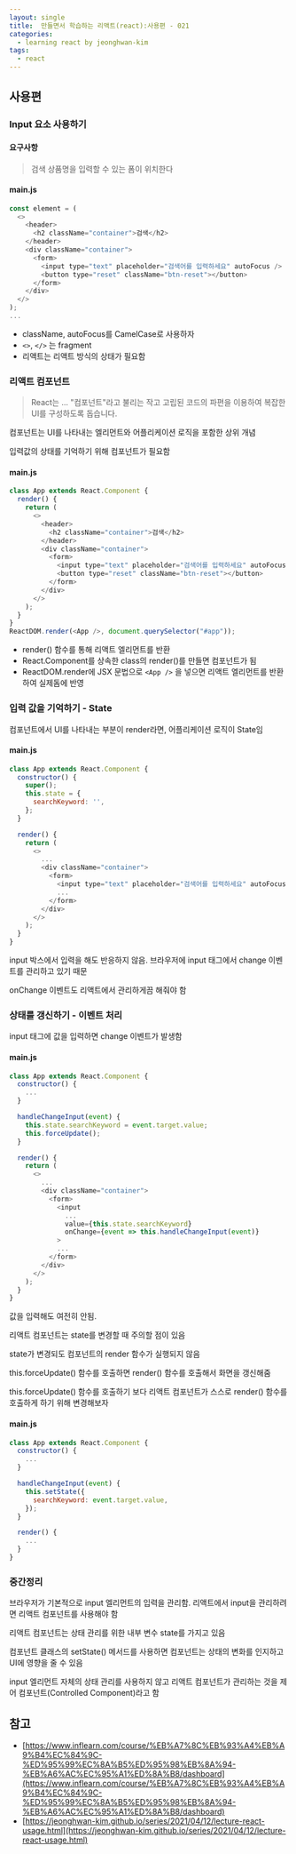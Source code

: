 ```yaml
---
layout: single
title:  만들면서 학습하는 리액트(react):사용편 - 021
categories: 
  - learning react by jeonghwan-kim
tags: 
  - react
---
```


## 사용편

### Input 요소 사용하기

#### 요구사항

> 검색 상품명을 입력할 수 있는 폼이 위치한다

#### main.js

```javascript
const element = (
  <>
    <header>
      <h2 className="container">검색</h2>
    </header>
    <div className="container">
      <form>
        <input type="text" placeholder="검색어를 입력하세요" autoFocus />
        <button type="reset" className="btn-reset"></button>
      </form>
    </div>
  </>
);
...
```

- className, autoFocus를 CamelCase로 사용하자
- `<>`, `</>` 는 fragment
- 리액트는 리액트 방식의 상태가 필요함

### 리액트 컴포넌트

> React는 ... "컴포넌트"라고 불리는 작고 고립된 코드의 파편을 이용하여 복잡한 UI를 구성하도록 돕습니다.

컴포넌트는 UI를 나타내는 엘리먼트와 어플리케이션 로직을 포함한 상위 개념

입력값의 상태를 기억하기 위해 컴포넌트가 필요함

#### main.js

```javascript
class App extends React.Component {
  render() {
    return (
      <>
        <header>
          <h2 className="container">검색</h2>
        </header>
        <div className="container">
          <form>
            <input type="text" placeholder="검색어를 입력하세요" autoFocus />
            <button type="reset" className="btn-reset"></button>
          </form>
        </div>
      </>
    );
  }
}
ReactDOM.render(<App />, document.querySelector("#app"));
```

- render() 함수를 통해 리액트 엘리먼트를 반환
- React.Component를 상속한 class의 render()를 만들면 컴포넌트가 됨
- ReactDOM.render에 JSX 문법으로 `<App />` 을 넣으면 리액트 엘리먼트를 반환하여 실제돔에 반영

### 입력 값을 기억하기 - State

컴포넌트에서 UI를 나타내는 부분이 render라면, 어플리케이션 로직이 State임

#### main.js

```javascript
class App extends React.Component {
  constructor() {
    super();
    this.state = {
      searchKeyword: '',
    };
  }

  render() {
    return (
      <>
        ...
        <div className="container">
          <form>
            <input type="text" placeholder="검색어를 입력하세요" autoFocus value={this.state.searchKeyword}>
            ...
          </form>
        </div>
      </>
    );
  }
}
```

input 박스에서 입력을 해도 반응하지 않음. 브라우저에 input 태그에서 change 이벤트를 관리하고 있기 때문

onChange 이벤트도 리액트에서 관리하게끔 해줘야 함

### 상태를 갱신하기 - 이벤트 처리

input 태그에 값을 입력하면 change 이벤트가 발생함

#### main.js

```javascript
class App extends React.Component {
  constructor() {
    ...
  }

  handleChangeInput(event) {
    this.state.searchKeyword = event.target.value;
    this.forceUpdate();
  }

  render() {
    return (
      <>
        ...
        <div className="container">
          <form>
            <input 
              ...
              value={this.state.searchKeyword}
              onChange={event => this.handleChangeInput(event)}
            >
            ...
          </form>
        </div>
      </>
    );
  }
}
```

값을 입력해도 여전히 안됨.

리액트 컴포넌트는 state를 변경할 때 주의할 점이 있음

state가 변경되도 컴포넌트의 render 함수가 실행되지 않음

this.forceUpdate() 함수를 호출하면 render() 함수를 호출해서 화면을 갱신해줌

this.forceUpdate() 함수를 호출하기 보다 리액트 컴포넌트가 스스로 render() 함수를 호출하게 하기 위해 변경해보자

#### main.js

```javascript
class App extends React.Component {
  constructor() {
    ...
  }

  handleChangeInput(event) {
    this.setState({
      searchKeyword: event.target.value,
    });
  }

  render() {
    ...
  }
}
```

### 중간정리

브라우저가 기본적으로 input 엘리먼트의 입력을 관리함. 리액트에서 input을 관리하려면 리액트 컴포넌트를 사용해야 함

리액트 컴포넌트는 상태 관리를 위한 내부 변수 state를 가지고 있음

컴포넌트 클래스의 setState() 메서드를 사용하면 컴포넌트는 상태의 변화를 인지하고 UI에 영향을 줄 수 있음

input 엘리먼트 자체의 상태 관리를 사용하지 않고 리액트 컴포넌트가 관리하는 것을 제어 컴포넌트(Controlled Component)라고 함

## 참고
- [https://www.inflearn.com/course/%EB%A7%8C%EB%93%A4%EB%A9%B4%EC%84%9C-%ED%95%99%EC%8A%B5%ED%95%98%EB%8A%94-%EB%A6%AC%EC%95%A1%ED%8A%B8/dashboard](https://www.inflearn.com/course/%EB%A7%8C%EB%93%A4%EB%A9%B4%EC%84%9C-%ED%95%99%EC%8A%B5%ED%95%98%EB%8A%94-%EB%A6%AC%EC%95%A1%ED%8A%B8/dashboard)
- [https://jeonghwan-kim.github.io/series/2021/04/12/lecture-react-usage.html](https://jeonghwan-kim.github.io/series/2021/04/12/lecture-react-usage.html)